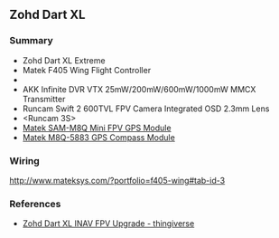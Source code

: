 
## Zohd Dart XL 

### Summary

- Zohd Dart XL Extreme
- Matek F405 Wing Flight Controller
- <Receiver>
- AKK Infinite DVR VTX 25mW/200mW/600mW/1000mW MMCX Transmitter 
- Runcam Swift 2 600TVL FPV Camera Integrated OSD 2.3mm Lens
- <Runcam 3S>
- [Matek SAM-M8Q Mini FPV GPS Module](http://www.mateksys.com/?portfolio=sam-m8q)
- [Matek M8Q-5883 GPS Compass Module](http://www.mateksys.com/?portfolio=m8q-5883)

### Wiring

http://www.mateksys.com/?portfolio=f405-wing#tab-id-3



### References

- [Zohd Dart XL INAV FPV Upgrade - thingiverse](https://www.thingiverse.com/thing:3311328)
